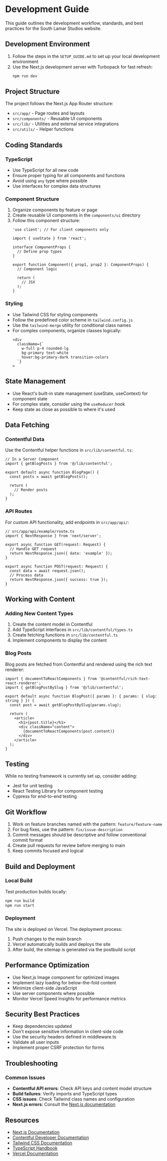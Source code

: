 # Development Guide

This guide outlines the development workflow, standards, and best practices for the South Lamar Studios website.

## Development Environment

1. Follow the steps in the `SETUP_GUIDE.md` to set up your local development environment
2. Use the Next.js development server with Turbopack for fast refresh:
   ```bash
   npm run dev
   ```

## Project Structure

The project follows the Next.js App Router structure:

- `src/app/` - Page routes and layouts
- `src/components/` - Reusable UI components
- `src/lib/` - Utilities and external service integrations
- `src/utils/` - Helper functions

## Coding Standards

### TypeScript

- Use TypeScript for all new code
- Ensure proper typing for all components and functions
- Avoid using `any` type where possible
- Use interfaces for complex data structures

### Component Structure

1. Organize components by feature or page
2. Create reusable UI components in the `components/ui` directory
3. Follow this component structure:
   ```tsx
   'use client'; // For client components only

   import { useState } from 'react';
   
   interface ComponentProps {
     // Define prop types
   }
   
   export function Component({ prop1, prop2 }: ComponentProps) {
     // Component logic
     
     return (
       // JSX
     );
   }
   ```

### Styling

- Use Tailwind CSS for styling components
- Follow the predefined color scheme in `tailwind.config.js`
- Use the `tailwind-merge` utility for conditional class names
- For complex components, organize classes logically:
  ```tsx
  <div
    className={`
      w-full p-4 rounded-lg 
      bg-primary text-white 
      hover:bg-primary-dark transition-colors
    `}
  >
  ```

## State Management

- Use React's built-in state management (useState, useContext) for component state
- For complex state, consider using the `useReducer` hook
- Keep state as close as possible to where it's used

## Data Fetching

### Contentful Data

Use the Contentful helper functions in `src/lib/contentful.ts`:

```tsx
// In a Server Component
import { getBlogPosts } from '@/lib/contentful';

export default async function BlogPage() {
  const posts = await getBlogPosts();
  
  return (
    // Render posts
  );
}
```

### API Routes

For custom API functionality, add endpoints in `src/app/api/`:

```tsx
// src/app/api/example/route.ts
import { NextResponse } from 'next/server';

export async function GET(request: Request) {
  // Handle GET request
  return NextResponse.json({ data: 'example' });
}

export async function POST(request: Request) {
  const data = await request.json();
  // Process data
  return NextResponse.json({ success: true });
}
```

## Working with Content

### Adding New Content Types

1. Create the content model in Contentful
2. Add TypeScript interfaces in `src/lib/contentful/types.ts`
3. Create fetching functions in `src/lib/contentful.ts`
4. Implement components to display the content

### Blog Posts

Blog posts are fetched from Contentful and rendered using the rich text renderer:

```tsx
import { documentToReactComponents } from '@contentful/rich-text-react-renderer';
import { getBlogPostBySlug } from '@/lib/contentful';

export default async function BlogPost({ params }: { params: { slug: string } }) {
  const post = await getBlogPostBySlug(params.slug);
  
  return (
    <article>
      <h1>{post.title}</h1>
      <div className="content">
        {documentToReactComponents(post.content)}
      </div>
    </article>
  );
}
```

## Testing

While no testing framework is currently set up, consider adding:

- Jest for unit testing
- React Testing Library for component testing
- Cypress for end-to-end testing

## Git Workflow

1. Work on feature branches named with the pattern: `feature/feature-name`
2. For bug fixes, use the pattern: `fix/issue-description`
3. Commit messages should be descriptive and follow conventional commit format
4. Create pull requests for review before merging to main
5. Keep commits focused and logical

## Build and Deployment

### Local Build

Test production builds locally:

```bash
npm run build
npm run start
```

### Deployment

The site is deployed on Vercel. The deployment process:

1. Push changes to the main branch
2. Vercel automatically builds and deploys the site
3. After build, the sitemap is generated via the postbuild script

## Performance Optimization

- Use Next.js Image component for optimized images
- Implement lazy loading for below-the-fold content
- Minimize client-side JavaScript
- Use server components where possible
- Monitor Vercel Speed Insights for performance metrics

## Security Best Practices

- Keep dependencies updated
- Don't expose sensitive information in client-side code
- Use the security headers defined in middleware.ts
- Validate all user inputs
- Implement proper CSRF protection for forms

## Troubleshooting

### Common Issues

- **Contentful API errors**: Check API keys and content model structure
- **Build failures**: Verify imports and TypeScript types
- **CSS issues**: Check Tailwind class names and configuration
- **Next.js errors**: Consult the [Next.js documentation](https://nextjs.org/docs)

## Resources

- [Next.js Documentation](https://nextjs.org/docs)
- [Contentful Developer Documentation](https://www.contentful.com/developers/docs/)
- [Tailwind CSS Documentation](https://tailwindcss.com/docs)
- [TypeScript Handbook](https://www.typescriptlang.org/docs/handbook/intro.html)
- [Vercel Documentation](https://vercel.com/docs) 